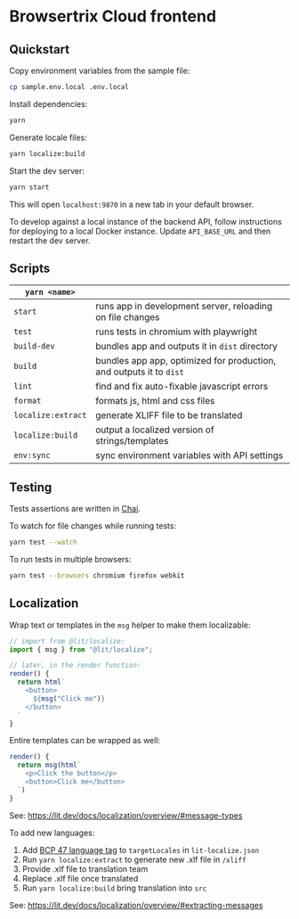 # Browsertrix Cloud frontend

## Quickstart

Copy environment variables from the sample file:

```sh
cp sample.env.local .env.local
```

Install dependencies:

```sh
yarn
```

Generate locale files:

```sh
yarn localize:build
```

Start the dev server:

```sh
yarn start
```

This will open `localhost:9870` in a new tab in your default browser.

To develop against a local instance of the backend API,
follow instructions for deploying to a local Docker instance. Update `API_BASE_URL` and then restart the dev server.

## Scripts

| `yarn <name>`      |                                                                     |
| ------------------ | ------------------------------------------------------------------- |
| `start`            | runs app in development server, reloading on file changes           |
| `test`             | runs tests in chromium with playwright                              |
| `build-dev`        | bundles app and outputs it in `dist` directory                      |
| `build`            | bundles app app, optimized for production, and outputs it to `dist` |
| `lint`             | find and fix auto-fixable javascript errors                         |
| `format`           | formats js, html and css files                                      |
| `localize:extract` | generate XLIFF file to be translated                                |
| `localize:build`   | output a localized version of strings/templates                     |
| `env:sync`         | sync environment variables with API settings                        |

## Testing

Tests assertions are written in [Chai](https://www.chaijs.com/api/bdd/).

To watch for file changes while running tests:

```sh
yarn test --watch
```

To run tests in multiple browsers:

```sh
yarn test --browsers chromium firefox webkit
```

## Localization

Wrap text or templates in the `msg` helper to make them localizable:

```js
// import from @lit/localize:
import { msg } from "@lit/localize";

// later, in the render function:
render() {
  return html`
    <button>
      ${msg("Click me")}
    </button>
  `
}
```

Entire templates can be wrapped as well:

```js
render() {
  return msg(html`
    <p>Click the button</p>
    <button>Click me</button>
  `)
}
```

See: <https://lit.dev/docs/localization/overview/#message-types>

To add new languages:

1. Add [BCP 47 language tag](https://www.w3.org/International/articles/language-tags/index.en) to `targetLocales` in `lit-localize.json`
2. Run `yarn localize:extract` to generate new .xlf file in `/xliff`
3. Provide .xlf file to translation team
4. Replace .xlf file once translated
5. Run `yarn localize:build` bring translation into `src`

See: <https://lit.dev/docs/localization/overview/#extracting-messages>
